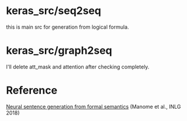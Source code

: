 # keras_src/seq2seq
this is main src for generation from logical formula.
# keras_src/graph2seq

I'll delete att_mask and attention after checking completely.


# Reference
[Neural sentence generation from formal semantics](https://aclanthology.org/W18-6549) (Manome et al., INLG 2018)
